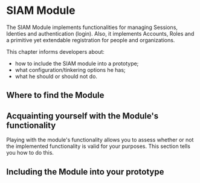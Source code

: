 # SIAM Module

The SIAM Module implements functionalities for managing Sessions, Identies and authentication (login). Also, it implements Accounts, Roles and a primitive yet extendable registration for people and organizations.

This chapter informs developers about:
* how to include the SIAM module into a prototype;
* what configuration/tinkering options he has;
* what he should or should not do.

## Where to find the Module


## Acquainting yourself with the  Module's functionality

Playing with the module's functionality allows you to assess whether or not the implemented functionality is valid for your purposes. This section tells you how to do this.


## Including the Module into your prototype




